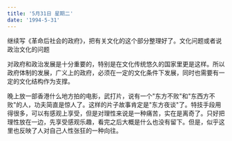 ```yaml
---
title: '5月31日 星期二'
date: '1994-5-31'
---
```


继续写《革命后社会的政府》，把有关文化的这个部分整理好了。文化问题或者说政治文化的问题

对政府和政治发展是十分重要的，特别是在文化传统悠久的国家里更是这样。所以政府体制的发展，广义上的政府，必须在一定的文化条件下发展，同时也需要有一定的文化结构作为支撑。

晚上放一部香港什么地方拍的电影，武打片，说有一个"东方不败"和"东西方不败"的人，功夫简直是惊人了。这样的片子故事肯定是"东方夜谈"了。特技手段用得很多，可以有感观上享受，但是对理性来说是一种痛苦，实在是离奇了。只好把理性放在一边，先享受感观乐趣，看完之后大概是什么也没有留下。但是，似乎这里也反映了人对自己人性张狂的一种向往。
